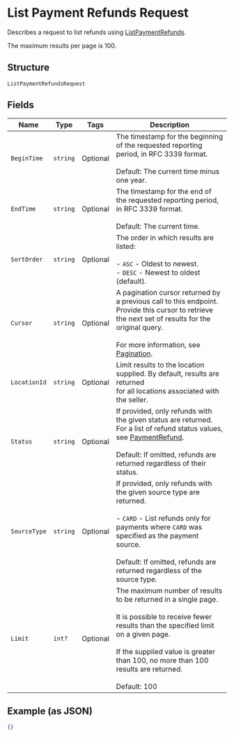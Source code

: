 
# List Payment Refunds Request

Describes a request to list refunds using
[ListPaymentRefunds](#endpoint-payments-listpaymentrefunds).

The maximum results per page is 100.

## Structure

`ListPaymentRefundsRequest`

## Fields

| Name | Type | Tags | Description |
|  --- | --- | --- | --- |
| `BeginTime` | `string` | Optional | The timestamp for the beginning of the requested reporting period, in RFC 3339 format.<br><br>Default: The current time minus one year. |
| `EndTime` | `string` | Optional | The timestamp for the end of the requested reporting period, in RFC 3339 format.<br><br>Default: The current time. |
| `SortOrder` | `string` | Optional | The order in which results are listed:<br><br>- `ASC` - Oldest to newest.<br>- `DESC` - Newest to oldest (default). |
| `Cursor` | `string` | Optional | A pagination cursor returned by a previous call to this endpoint.<br>Provide this cursor to retrieve the next set of results for the original query.<br><br>For more information, see [Pagination](https://developer.squareup.com/docs/basics/api101/pagination). |
| `LocationId` | `string` | Optional | Limit results to the location supplied. By default, results are returned<br>for all locations associated with the seller. |
| `Status` | `string` | Optional | If provided, only refunds with the given status are returned.<br>For a list of refund status values, see [PaymentRefund](#type-paymentrefund).<br><br>Default: If omitted, refunds are returned regardless of their status. |
| `SourceType` | `string` | Optional | If provided, only refunds with the given source type are returned.<br><br>- `CARD` - List refunds only for payments where `CARD` was specified as the payment<br>  source.<br><br>Default: If omitted, refunds are returned regardless of the source type. |
| `Limit` | `int?` | Optional | The maximum number of results to be returned in a single page.<br><br>It is possible to receive fewer results than the specified limit on a given page.<br><br>If the supplied value is greater than 100, no more than 100 results are returned.<br><br>Default: 100 |

## Example (as JSON)

```json
{}
```

